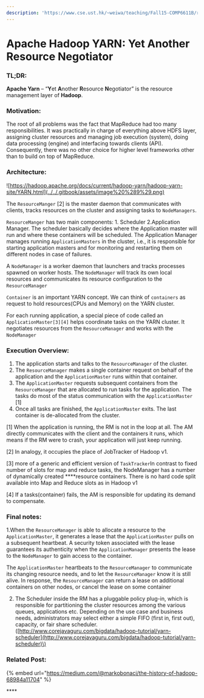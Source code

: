 ```yaml
---
description: 'https://www.cse.ust.hk/~weiwa/teaching/Fall15-COMP6611B/reading_list/YARN.pdf'
---
```


# Apache Hadoop YARN: Yet Another Resource Negotiator

### TL;DR:

**Apache Yarn** – “**Y**et **A**nother **R**esource **N**egotiator” is the resource management layer of **Hadoop**.

### Motivation:

The root of all problems was the fact that MapReduce had too many responsibilities. It was practically in charge of everything above HDFS layer, assigning cluster resources and managing job execution \(system\), doing data processing \(engine\) and interfacing towards clients \(API\). Consequently, there was no other choice for higher level frameworks other than to build on top of MapReduce.

### Architecture:

![https://hadoop.apache.org/docs/current/hadoop-yarn/hadoop-yarn-site/YARN.html](../../.gitbook/assets/image%20%289%29.png)

The `ResourceManger` \[2\] is the master daemon that communicates with clients, tracks resources on the cluster and assigning tasks to `NodeManagers`.

`ResourceManger` has two main components: 1. Scheduler 2.Application Manager. The scheduler basically decides where the Application master will run and where these containers will be scheduled. The Application Manager manages running `ApplicationMasters` in the cluster, i.e., it is responsible for starting application masters and for monitoring and restarting them on different nodes in case of failures.

A `NodeManager` is a worker daemon that launchers and tracks processes spawned on worker hosts. The `NodeManager` will track its own local resources and communicates its resource configuration to the `ResourceManager` 

`Container` is an important YARN concept. We can think of `containers` as request to hold resources\(CPUs and Memory\) on the YARN cluster. 

For each running application, a special piece of code called an `ApplicationMaster[3][4]` helps coordinate tasks on the YARN cluster. It negotiates resources from the `ResourceManager` and works with the `NodeManager`

### Execution Overview:

1. The application starts and talks to the `ResourceManager` of the cluster.
2. The `ResourceManager` makes a single container request on behalf of the application and the `ApplicationMaster` runs within that container.
3. The `ApplicationMaster` requests subsequent containers from the `ResourceManager` that are allocated to run tasks for the application. The tasks do most of the status communication with the `ApplicationMaster` \[1\]
4. Once all tasks are finished, the `ApplicationMaster` exits. The last container is de-allocated from the cluster. 

\[1\] When the application is running, the RM is not in the loop at all. The AM directly communicates with the client and the containers it runs, which means if the RM were to crash, your application will just keep running.  

\[2\] In analogy, it occupies the place of JobTracker of Hadoop v1.

\[3\] more of a generic and efficient version of `TaskTracker`In contrast to fixed number of slots for map and reduce tasks, the NodeManager has a number of dynamically created ****resource containers. There is no hard code split available into Map and Reduce slots as in Hadoop v1

\[4\]  If a tasks\(container\) fails, the AM is responsible for updating its demand to compensate.

### Final notes:

1.When the `ResourceManager` is able to allocate a resource to the `ApplicationMaster`, it generates a lease that the `ApplicationMaster` pulls on a subsequent heartbeat. A security token associated with the lease guarantees its authenticity when the `ApplicationManager` presents the lease to the `NodeManager` to gain access to the container.

The `ApplicationMaster` heartbeats to the `ResourceManager` to communicate its changing resource needs, and to let the `ResourceManager` know it is still alive. In response, the `ResourceManager` can return a lease on additional containers on other nodes, or cancel the lease on some container

2. The Scheduler inside the RM has a pluggable policy plug-in, which is responsible for partitioning the cluster resources among the various queues, applications etc. Depending on the use case and business needs, administrators may select either a simple FIFO \(first in, first out\), capacity, or fair share scheduler. \([http://www.corejavaguru.com/bigdata/hadoop-tutorial/yarn-scheduler](http://www.corejavaguru.com/bigdata/hadoop-tutorial/yarn-scheduler)\)



### Related Post:

{% embed url="https://medium.com/@markobonaci/the-history-of-hadoop-68984a11704" %}

\*\*\*\*



